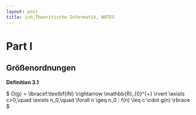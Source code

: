```yaml
---
layout: post
title: ich,Theoritische Informatik, NOTES
---
```

# Part I 
 
## Größenordnungen 

**Definition 3.1**  

$ O(g) = \lbracef:\textbf{IN} \rightarrow  \mathbb{R}_{0}^{+} \rvert \exists c>0,\quad \exists n_0,\quad \forall n \geq n_0 : f(n) \leq c \cdot g(n) \rbrace $
